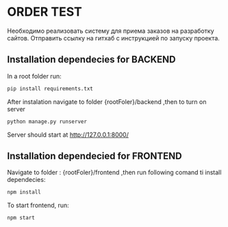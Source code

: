 # ORDER TEST
Необходимо реализовать систему для приема заказов на разработку сайтов. Отправить ссылку на гитхаб с инструкцией по запуску проекта.

## Installation dependecies for BACKEND

In a root folder run:

```bash
pip install requirements.txt
```

After instalation navigate to folder {rootFoler}/backend ,then to turn on server

```bash
python manage.py runserver
```

Server should start at http://127.0.0.1:8000/

## Installation dependecied for FRONTEND

Navigate to folder : {rootFoler}/frontend ,then run following comand ti install dependecies:

```bash
npm install
```

To start frontend, run:

```bash
npm start
```
